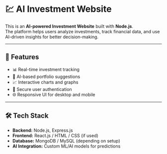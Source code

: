# 💹 AI Investment Website

This is an **AI-powered Investment Website** built with **Node.js**.  
The platform helps users analyze investments, track financial data, and use AI-driven insights for better decision-making.

---

## 🚀 Features
- 📊 Real-time investment tracking  
- 🤖 AI-based portfolio suggestions  
- 📈 Interactive charts and graphs  
- 🔐 Secure user authentication  
- 🌐 Responsive UI for desktop and mobile  

---

## 🛠️ Tech Stack
- **Backend:** Node.js, Express.js  
- **Frontend:** React.js / HTML / CSS (if used)  
- **Database:** MongoDB / MySQL (depending on setup)  
- **AI Integration:** Custom ML/AI models for predictions  
